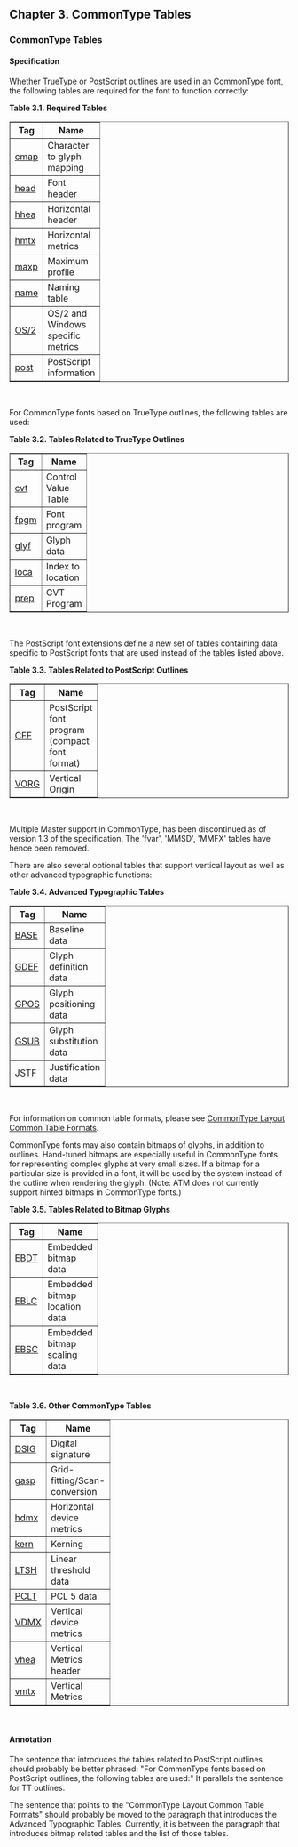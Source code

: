 <div xmlns="http://www.w3.org/1999/xhtml" class="chapter"><div class="titlepage"><div><div><h2 class="title"><a name="chapter.CommonType_tables"></a>Chapter 3. CommonType Tables</h2></div></div></div><div role="fragment" class="section"><div class="titlepage"><div><div><h3 class="title"><a name="idm360566718800"></a>CommonType Tables</h3></div></div></div><div role="specification" class="section"><div class="titlepage"><div><div><h4 class="title"><a name="section.4.1.1"></a>Specification</h4></div></div></div><p>Whether TrueType or PostScript outlines are used in an
        CommonType font, the following tables are required for the font
        to function correctly:</p><div class="table"><a name="idm360566716656"></a><p class="title"><strong>Table 3.1. Required Tables</strong></p><div class="table-contents"><table class="table" summary="Required Tables" border="1"><colgroup><col width="6pc"/><col width="24pc"/></colgroup><thead><tr><th>Tag</th><th>Name</th></tr></thead><tbody><tr><td>
                <a class="link" href="chapter.cmap.html" title="Chapter 4. cmap - Character to Glyph Index Mapping Table">cmap</a>
              </td><td>Character to glyph mapping</td></tr><tr><td>
                <a class="link" href="chapter.head.html" title="Chapter 5. head - Font Header">head</a>
              </td><td>Font header</td></tr><tr><td>
                <a class="link" href="chapter.hhea.html" title="Chapter 6. hhea - Horizontal Header">hhea</a>
              </td><td>Horizontal header</td></tr><tr><td>
                <a class="link" href="chapter.hmtx.html" title="Chapter 7. hmtx - Horizontal Metrics">hmtx</a>
              </td><td>Horizontal metrics</td></tr><tr><td>
                <a class="link" href="chapter.maxp.html" title="Chapter 8. maxp - Maximum Profile">maxp</a>
              </td><td>Maximum profile</td></tr><tr><td>
                <a class="link" href="chapter.name.html" title="Chapter 9. name - Naming Table">name</a>
              </td><td>Naming table</td></tr><tr><td>
                <a class="link" href="chapter.OS2.html" title="Chapter 10. OS/2 - OS/2 and Windows Metrics">OS/2</a>
              </td><td>OS/2 and Windows specific metrics</td></tr><tr><td>
                <a class="link" href="chapter.post.html" title="Chapter 12. post - PostScript">post</a>
              </td><td>PostScript information</td></tr></tbody></table></div></div><br class="table-break"/><p>For CommonType fonts based on TrueType outlines, the
        following tables are used:</p><div class="table"><a name="idm360566697840"></a><p class="title"><strong>Table 3.2. Tables Related to TrueType Outlines</strong></p><div class="table-contents"><table class="table" summary="Tables Related to TrueType Outlines" border="1"><colgroup><col width="6pc"/><col width="24pc"/></colgroup><thead><tr><th>Tag</th><th>Name</th></tr></thead><tbody><tr><td>
                <a class="link" href="chapter.cvt.html" title="Chapter 13. cvt - Control Value Table">cvt</a>
              </td><td>Control Value Table</td></tr><tr><td>
                <a class="link" href="chapter.fpgm.html" title="Chapter 14. fpgm - Font Program">fpgm</a>
              </td><td>Font program</td></tr><tr><td>
                <a class="link" href="chapter.glyf.html" title="Chapter 15. glyf - Glyf Data">glyf</a>
              </td><td>Glyph data</td></tr><tr><td>
                <a class="link" href="chapter.loca.html" title="Chapter 16. loca - Index to Location">loca</a>
              </td><td>Index to location</td></tr><tr><td>
                <a class="link" href="chapter.prep.html" title="Chapter 17. prep - Control Value Program">prep</a>
              </td><td>CVT Program</td></tr></tbody></table></div></div><br class="table-break"/><p>The PostScript font extensions define a new set of
        tables containing data specific to PostScript fonts that are
        used instead of the tables listed above.</p><div class="table"><a name="idm360566684224"></a><p class="title"><strong>Table 3.3. Tables Related to PostScript Outlines</strong></p><div class="table-contents"><table class="table" summary="Tables Related to PostScript Outlines" border="1"><colgroup><col width="6pc"/><col width="24pc"/></colgroup><thead><tr><th>Tag</th><th>Name</th></tr></thead><tbody><tr><td>
                <a class="link" href="chapter.CFF.html" title="Chapter 18. CFF - PostScript font program (Compact Font Format) table">CFF</a>
              </td><td>PostScript font program (compact font format)</td></tr><tr><td>
                <a class="link" href="chapter.VORG.html" title="Chapter 38. VORG - Vertical Origin Table">VORG</a>
              </td><td>Vertical Origin</td></tr></tbody></table></div></div><br class="table-break"/><p>Multiple Master support in CommonType, has been
          discontinued as of version 1.3 of the specification. The
          'fvar', 'MMSD', 'MMFX' tables have hence been
          removed.</p><p>There are also several optional tables that support
        vertical layout as well as other advanced typographic
        functions:</p><div class="table"><a name="idm360566675344"></a><p class="title"><strong>Table 3.4. Advanced Typographic Tables</strong></p><div class="table-contents"><table class="table" summary="Advanced Typographic Tables" border="1"><colgroup><col width="6pc"/><col width="24pc"/></colgroup><thead><tr><th>Tag</th><th>Name</th></tr></thead><tbody><tr><td>
                <a class="link" href="chapter.BASE.html" title="Chapter 21. BASE - Baseline Table">BASE</a>
              </td><td>Baseline data</td></tr><tr><td>
                <a class="link" href="chapter.GDEF.html" title="Chapter 22. GDEF - The Glyph Definition Table">GDEF</a>
              </td><td> Glyph definition data</td></tr><tr><td>
                <a class="link" href="chapter.GPOS.html" title="Chapter 23. GPOS - The Glyph Positioning Table">GPOS</a>
              </td><td> Glyph positioning data</td></tr><tr><td>
                <a class="link" href="chapter.GSUB.html" title="Chapter 24. GSUB - The Glyph Substitution Table">GSUB</a>
              </td><td> Glyph substitution data</td></tr><tr><td>
                <a class="link" href="chapter.JSTF.html" title="Chapter 25. JSTF - The Justification Table">JSTF</a>
              </td><td> Justification data</td></tr></tbody></table></div></div><br class="table-break"/><p>For information on common table formats, please see
          <a class="link" href="">CommonType Layout Common Table
            Formats</a>.</p><p>CommonType fonts may also contain bitmaps of glyphs, in
          addition to outlines. Hand-tuned bitmaps are especially
          useful in CommonType fonts for representing complex glyphs at
          very small sizes. If a bitmap for a particular size is
          provided in a font, it will be used by the system instead of
          the outline when rendering the glyph. (Note: ATM does not
          currently support hinted bitmaps in CommonType fonts.)</p><div class="table"><a name="idm360566660448"></a><p class="title"><strong>Table 3.5. Tables Related to Bitmap Glyphs</strong></p><div class="table-contents"><table class="table" summary="Tables Related to Bitmap Glyphs" border="1"><colgroup><col width="6pc"/><col width="24pc"/></colgroup><thead><tr><th>Tag</th><th>Name</th></tr></thead><tbody><tr><td>
                <a class="link" href="chapter.EBDT.html" title="Chapter 26. EBDT - Embedded Bitmap Data Table">EBDT</a>
              </td><td>Embedded bitmap data</td></tr><tr><td>
                <a class="link" href="chapter.EBLC.html" title="Chapter 27. EBLC - Embedded Bitmap Location Table">EBLC</a>
              </td><td>Embedded bitmap location data</td></tr><tr><td>
                <a class="link" href="chapter.EBSC.html" title="Chapter 28. EBSC - Embedded Bitmap Scaling Table">EBSC</a>
              </td><td>Embedded bitmap scaling data</td></tr></tbody></table></div></div><br class="table-break"/><div class="table"><a name="idm360566650912"></a><p class="title"><strong>Table 3.6. Other CommonType Tables</strong></p><div class="table-contents"><table class="table" summary="Other CommonType Tables" border="1"><colgroup><col width="6pc"/><col width="24pc"/></colgroup><thead><tr><th>Tag</th><th>Name</th></tr></thead><tbody><tr><td>
                <a class="link" href="chapter.DSIG.html" title="Chapter 29. DSIG - Digital Signature Table">DSIG</a>
              </td><td>Digital signature</td></tr><tr><td>
                <a class="link" href="chapter.gasp.html" title="Chapter 30. gasp - Grid-fitting And Scan-conversion Procedure">gasp</a>
              </td><td>Grid-fitting/Scan-conversion</td></tr><tr><td>
                <a class="link" href="chapter.hdmx.html" title="Chapter 31. hdmx - Horizontal Device Metrics">hdmx</a>
              </td><td>Horizontal device metrics</td></tr><tr><td>
                <a class="link" href="chapter.kern.html" title="Chapter 32. kern - Kerning">kern</a>
              </td><td>Kerning</td></tr><tr><td>
                <a class="link" href="chapter.LTSH.html" title="Chapter 33. LTSH - Linear Threshold">LTSH</a>
              </td><td>Linear threshold data</td></tr><tr><td>
                <a class="link" href="chapter.PCLT.html" title="Chapter 34. PCLT - PCL 5 Table">PCLT</a>
              </td><td>PCL 5 data</td></tr><tr><td>
                <a class="link" href="chapter.VDMX.html" title="Chapter 35. Vertical Device Metrics">VDMX</a>
              </td><td>Vertical device metrics</td></tr><tr><td>
                <a class="link" href="chapter.vhea.html" title="Chapter 36. vhea - Vertical Header Table">vhea</a>
              </td><td>Vertical Metrics header</td></tr><tr><td>
                <a class="link" href="chapter.vmtx.html" title="Chapter 37. vmtx - Vertical Metrics Table">vmtx</a>
              </td><td>Vertical Metrics</td></tr></tbody></table></div></div><br class="table-break"/></div><div role="annotation" class="section"><div class="titlepage"><div><div><h4 class="title"><a name="section.4.1.2"></a>Annotation</h4></div></div></div><p>The sentence that introduces the tables related to
        PostScript outlines should probably be better phrased: "For
        CommonType fonts based on PostScript outlines, the following
        tables are used:" It parallels the sentence for TT outlines.</p><p>The sentence that points to the "CommonType Layout Common
        Table Formats" should probably be moved to the paragraph that
        introduces the Advanced Typographic Tables. Currently, it is
        between the paragraph that introduces bitmap related tables
        and the list of those tables.</p></div></div></div>